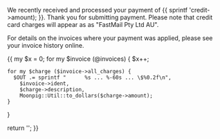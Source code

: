 
We recently received and processed your payment of {{ sprintf
'$%0.2f', Moonpig::Util::to_dollars($credit->amount); }}.  Thank you
for submitting payment. Please note that credit card charges will appear as
as "FastMail Pty Ltd AU".

For details on the invoices where your payment was applied, please see
your invoice history online.

{{
  my $x = 0;
  for my $invoice (@invoices) {
    $x++;

    for my $charge ($invoice->all_charges) {
      $OUT .= sprintf "      %s ... %-60s ... \$%0.2f\n",
        $invoice->ident,
        $charge->description,
        Moonpig::Util::to_dollars($charge->amount);
    }
  }

  return '';
}}

